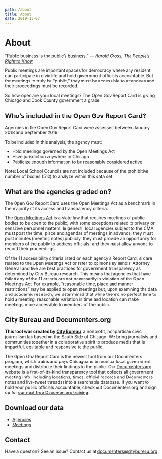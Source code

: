 ```yaml
---
path: /about
title: About
date: 2019-11-07
---
```


# About

“Public business is the public’s business.” — _Harold Cross, [The People’s Right to Know](http://www.johnemossfoundation.org/foi/kennedy.htm)_

Public meetings are important spaces for democracy where any resident can participate in civic life and hold government officials accountable. But for meetings to truly be “public,” they must be accessible to attendees and their proceedings must be recorded.

So how open are your local meetings? The Open Gov Report Card is giving Chicago and Cook County government a grade.

## Who’s included in the Open Gov Report Card?

Agencies in the Open Gov Report Card were assessed between January 2018 and September 2019.

To be included in this analysis, the agency must:

- Hold meetings governed by the Open Meetings Act
- Have jurisdiction anywhere in Chicago
- Publicize enough information to be reasonably considered active

Note: Local School Councils are not included because of the prohibitive number of bodies (513) to analyze within this data set.

## What are the agencies graded on?

The Open Gov Report Card uses the Open Meetings Act as a benchmark in the majority of its access and transparency criteria.

The [Open Meetings Act](https://www.rcfp.org/open-government-guide/illinois/#open-meetings) is a state law that requires meetings of public bodies to be open to the public, with some exceptions related to privacy or sensitive personnel matters. In general, local agencies subject to the OMA must post the time, place and agendas of meetings in advance; they must post minutes (meeting notes) publicly; they must provide an opportunity for members of the public to address officials; and they must allow anyone to record their proceedings.

Of the 11 accessibility criteria listed on each agency’s Report Card, six are related to the Open Meetings Act or refer to opinions by Illinois’ Attorney General and five are best practices for government transparency as determined by City Bureau research. This means that agencies that have failed any of the 11 criteria are not necessarily in violation of the Open Meetings Act. For example, “reasonable time, place and manner restrictions” may be applied to open meetings but, upon examining the data and academic research, we determined that while there’s no perfect time to hold a meeting, reasonable variation in time and location can make meetings more accessible to members of the public.

## City Bureau and Documenters.org

**This tool was created by [City Bureau](https://www.citybureau.org/)**, a nonprofit, nonpartisan civic journalism lab based on the South Side of Chicago. We bring journalists and communities together in a collaborative spirit to produce media that is impactful, equitable and responsive to the public.

The Open Gov Report Card is the newest tool from our Documenters program, which trains and pays Chicagoans to monitor local government meetings and distribute their findings to the public. Our [Documenters.org](https://www.documenters.org/) website is a first-of-its-kind transparency tool that collects all government meeting info (including locations, times, official records and Documenters notes and live-tweet threads) into a searchable database. If you want to hold your public officials accountable, check out Documenters.org and sign up for [our next free Documenters training](https://chicago.documenters.org/trainings/?start_time=6%2C22).

## Download our data

- [Agencies](https://raw.githubusercontent.com/City-Bureau/open-gov-report-card/master/data/agencies.csv)
- [Meetings](https://raw.githubusercontent.com/City-Bureau/open-gov-report-card/master/data/meetings.csv)

## Contact

Have a question? See an issue? Contact us at documenters@citybureau.org
